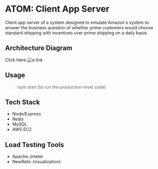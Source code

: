 # ATOM: Client App Server

Client app server of a system designed to emulate Amazon's system to answer the business question of whether prime customers would choose standard shipping with incentives over prime shipping on a daily basis.

## Architecture Diagram

Click Here ![a link](https://ibb.co/dtY2rm)

## Usage

> npm start (to run the production-level code)

## Tech Stack

- Node/Express
- Redis
- MySQL
- AWS EC2

## Load Testing Tools

- Apache Jmeter
- NewRelic (visualization)
